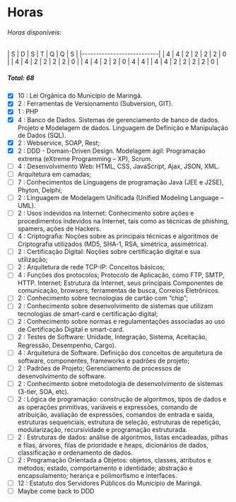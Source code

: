 # Horas

###### Horas disponíveis:

| S | D | S | T | Q | Q | S |
|---------------------------|
| 4 | 4 | 2 | 2 | 2 | 2 | 0 |
| 4 | 4 | 2 | 2 | 2 | 2 | 0 |
| 4 | 4 | 2 | 2 | 0 | 4 | 4 |
| 4 | 4 | 2 | 2 | 2 | 2 | 0 |

##### Total: 68

- [x] 10 : Lei Orgânica do Município de Maringá.
- [x] 2 : Ferramentas de Versionamento (Subversion, GIT).
- [x] 1 : PHP
- [x] 4 : Banco de Dados. Sistemas de gerenciamento de banco de dados. Projeto
e Modelagem de dados. Linguagem de Definição e Manipulação de Dados (SQL).
- [x] 2 : Webservice, SOAP, Rest;
- [x] 2 : DDD - Domain-Driven Design. Modelagem ágil: Programação extrema
(eXtreme Programming – XP), Scrum.
- [ ] 4 : Desenvolvimento Web: HTML, CSS, JavaScript, Ajax, JSON, XML.
- [ ] Arquitetura em camadas;
- [ ] 7 : Conhecimentos de Linguagens de programação Java (JEE e J2SE), Phyton,
Delphi;
- [ ] 2 : Linguagem de Modelagem Unificada (Unified Modeling Language – UML).
- [ ] 2 : Usos indevidos na Internet: Conhecimento sobre ações e procedimentos
indevidos na Internet, tais como as técnicas de phishing, spamers, ações de
Hackers.
- [ ] 4 : Criptografia: Noções sobre as principais técnicas e algoritmos de
Criptografia utilizados (MD5, SHA-1, RSA, simétrica, assimétrica).
- [ ] 2 : Certificação Digital: Noções sobre certificação digital e sua
utilização;
- [ ] 2 : Arquitetura de rede TCP-IP: Conceitos básicos;
- [ ] 4 : Funções dos protocolos; Protocolo de Aplicação, como FTP, SMTP, HTTP.
Internet: Estrutura da Internet, seus principais Componentes de comunicação,
browsers, ferramentas de busca, Correios Eletrônicos.
- [ ] 2 : Conhecimento sobre tecnologias de cartão com “chip”;
- [ ] 2 : Conhecimento sobre desenvolvimento de sistemas que utilizam
tecnologias de smart-card e certificação digital;
- [ ] 2 : Conhecimento sobre normas e regulamentações associadas ao uso de
Certificação Digital e smart-card.
- [ ] 2 : Testes de Software: Unidade, Integração, Sistema, Aceitação,
Regressão, Desempenho, Cargo).
- [ ] 4 : Arquitetura de Software. Definição dos conceitos de arquitetura de
software, componentes, frameworks e padrões de projeto;
- [ ] 2 : Padrões de Projeto; Gerenciamento de processos de desenvolvimento de
software.
- [ ] 2 : Conhecimento sobre metodologia de desenvolvimento de sistemas (3-tier,
   SOA, etc).
- [ ] 2 : Lógica de programação: construção de algoritmos, tipos de dados e as
operações primitivas, variáveis e expressões, comando de atribuição, avaliação
de expressões, comandos de entrada e saída, estruturas sequenciais, estrutura
de seleção, estruturas de repetição, modularização, recursividade e programação
estruturada.
- [ ] 2 : Estruturas de dados: análise de algoritmos, listas encadeadas, pilhas
e filas, árvores, filas de prioridade e heaps, dicionários de dados,
classificação e ordenamento de dados.
- [ ] 2 : Programação Orientada a Objetos: objetos, classes, atributos e
métodos; estado, comportamento e identidade; abstração e encapsulamento;
herança e polimorfismo e interfaces.
- [ ] 12 : Estatuto dos Servidores Públicos do Município de Maringá.
- [ ] Maybe come back to DDD
